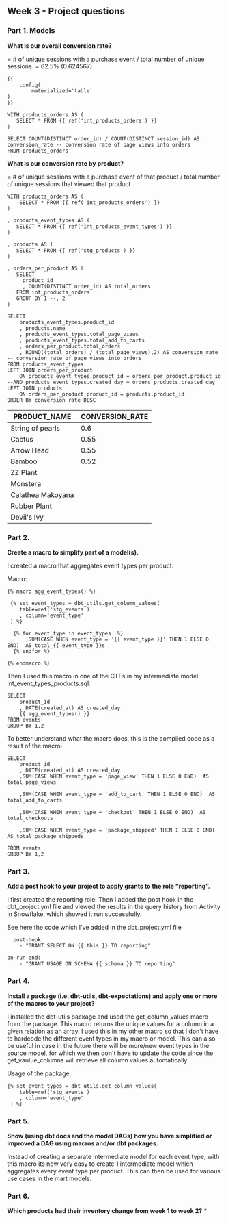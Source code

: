 ## Week 3 - Project questions

### Part 1. Models
**What is our overall conversion rate?**

= # of unique sessions with a purchase event / total number of unique sessions.
= 62.5% (0.624567)

```
{{ 
    config(
        materialized='table'
) 
}}

WITH products_orders AS (
   SELECT * FROM {{ ref('int_products_orders') }}
)

SELECT COUNT(DISTINCT order_id) / COUNT(DISTINCT session_id) AS conversion_rate -- conversion rate of page views into orders
FROM products_orders

```
**What is our conversion rate by product?**

=  # of unique sessions with a purchase event of that product / total number of unique sessions that viewed that product

```
WITH products_orders AS (
    SELECT * FROM {{ ref('int_products_orders') }}
)

, products_event_types AS (
   SELECT * FROM {{ ref('int_products_event_types') }}
)

, products AS (
   SELECT * FROM {{ ref('stg_products') }}
)

, orders_per_product AS (
   SELECT 
     product_id
     , COUNT(DISTINCT order_id) AS total_orders
   FROM int_products_orders
   GROUP BY 1 --, 2
)

SELECT 
    products_event_types.product_id
    , products.name
    , products_event_types.total_page_views
    , products_event_types.total_add_to_carts
    , orders_per_product.total_orders
    , ROUND((total_orders) / (total_page_views),2) AS conversion_rate -- conversion rate of page views into orders
FROM products_event_types
LEFT JOIN orders_per_product 
    ON products_event_types.product_id = orders_per_product.product_id --AND products_event_types.created_day = orders_products.created_day
LEFT JOIN products
    ON orders_per_product.product_id = products.product_id
ORDER BY conversion_rate DESC
```

| PRODUCT_NAME | CONVERSION_RATE
| --- | ---|
|String of pearls| 0.6
|Cactus|  0.55
|Arrow Head| 0.55
|Bamboo| 0.52
|ZZ Plant| 
|Monstera| 
|Calathea Makoyana| 
|Rubber Plant| 
|Devil's Ivy| 


### Part 2. 

**Create a macro to simplify part of a model(s).**

I created a macro that aggregates event types per product. 

Macro:
```
{% macro agg_event_types() %} 

 {% set event_types = dbt_utils.get_column_values(
    table=ref('stg_events')
    , column='event_type'
 ) %}

  {% for event_type in event_types  %}
      ,SUM(CASE WHEN event_type = '{{ event_type }}' THEN 1 ELSE 0 END)  AS total_{{ event_type }}s
  {% endfor %}

{% endmacro %} 

```

Then I used this macro in one of the CTEs in my intermediate model int_event_types_products.sql:
```
SELECT
    product_id
    , DATE(created_at) AS created_day
    {{ agg_event_types() }}
FROM events
GROUP BY 1,2
```

To better understand what the macro does, this is the compiled code as a result of the macro:
```
SELECT
    product_id
    , DATE(created_at) AS created_day
    ,SUM(CASE WHEN event_type = 'page_view' THEN 1 ELSE 0 END)  AS total_page_views

    ,SUM(CASE WHEN event_type = 'add_to_cart' THEN 1 ELSE 0 END)  AS total_add_to_carts
  
    ,SUM(CASE WHEN event_type = 'checkout' THEN 1 ELSE 0 END)  AS total_checkouts
  
    ,SUM(CASE WHEN event_type = 'package_shipped' THEN 1 ELSE 0 END)  AS total_package_shippeds
  
FROM events
GROUP BY 1,2
```


### Part 3.
**Add a post hook to your project to apply grants to the role “reporting”.**

I first created the reporting role. Then I added the post hook in the dbt_project.yml file and viewed the results in the query history from Activity in Snowflake, which showed it run successfully.

See here the code which I've added in the dbt_project.yml file
```
  post-hook:
    - "GRANT SELECT ON {{ this }} TO reporting"

on-run-end:
    - "GRANT USAGE ON SCHEMA {{ schema }} TO reporting"
```

### Part 4. 
**Install a package (i.e. dbt-utils, dbt-expectations) and apply one or more of the macros to your project?**

I installed the dbt-utils package and used the get_column_values macro from the package. This macro returns the unique values for a column in a given relation as an array. I used this in my other macro so that I don't have to hardcode the different event types in my macro or model. This can also be useful in case in the future there will be more/new event types in the source model, for which we then don't have to update the code since the get_vaulue_columns will retrieve all column values automatically.

Usage of the package:
```
{% set event_types = dbt_utils.get_column_values(
    table=ref('stg_events')
    , column='event_type'
 ) %}
```

### Part 5. 
**Show (using dbt docs and the model DAGs) how you have simplified or improved a DAG using macros and/or dbt packages.**

Instead of creating a separate intermediate model for each event type, with this macro its now very easy to create 1 intermediate model which aggregates every event type per product. This can then be used for various use cases in the mart models.

### Part 6.
**Which products had their inventory change from week 1 to week 2?**
* 